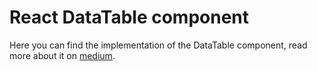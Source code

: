 # React DataTable component

Here you can find the implementation of the DataTable component, read more about it on [medium](https://medium.com/@stojanovic.nemanja71/use-simple-approach-to-create-data-table-in-react-f17c023d2ea2).
